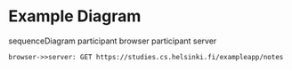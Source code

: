 # Example Diagram

sequenceDiagram
    participant browser
    participant server

    browser->>server: GET https://studies.cs.helsinki.fi/exampleapp/notes